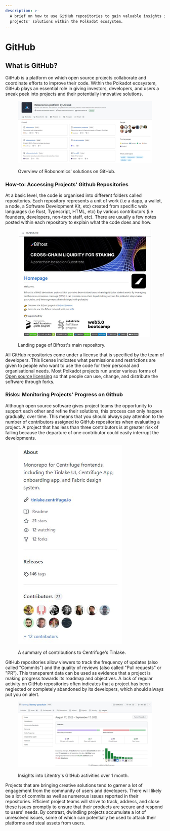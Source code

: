 ```yaml
---
description: >-
  A brief on how to use GitHub repositories to gain valuable insights into
  projects' solutions within the Polkadot ecosystem.
---
```


# GitHub

## What is GitHub?

GitHub is a platform on which open source projects collaborate and coordinate efforts to improve their code. Within the Polkadot ecosystem, GitHub plays an essential role in giving investors, developers, and users a sneak peek into projects and their potentially innovative solutions.

<figure><img src="../../.gitbook/assets/S_GRobonomics.JPG" alt="Robonomics Github page showing its pinned repositories."><figcaption><p>Overview of Robonomics' solutions on GitHub.</p></figcaption></figure>



### How-to: Accessing Projects' Github Repositories

At a basic level, the code is organised into different folders called repositories. Each repository represents a unit of work (i.e a dapp, a wallet, a node, a Software Development Kit, etc) created from specific web languages (i.e Rust, Typescript, HTML, etc) by various contributors (i.e founders, developers, non-tech staff, etc). There are usually a few notes posted within each repository to explain what the code does and how.

<figure><img src="../../.gitbook/assets/S_GBifrost.JPG" alt="The introduction page of Bifrost Finance&#x27;s main repository on GitHub."><figcaption><p>Landing page of Bifrost's main repository.</p></figcaption></figure>

All GitHub repositories come under a license that is specified by the team of developers. This license indicates what permissions and restrictions are given to people who want to use the code for their personal and organisational needs. Most Polkadot projects run under various forms of [Open source licensing](https://www.digitalocean.com/community/tutorials/understanding-open-source-software-licenses) so that people can use, change, and distribute the software through forks.&#x20;



### Risks: Monitoring Projects' Progress on Github

Although open source software gives project teams the opportunity to support each other and refine their solutions, this process can only happen gradually, over time. This means that you should always pay attention to the number of contributors assigned to GitHub repositories when evaluating a project. A project that has less than three contributors is at greater risk of failing because the departure of one contributor could easily interrupt the developments.

<figure><img src="../../.gitbook/assets/S_GCentrifuge.JPG" alt="An overview of the activities on Tinlake’s repository in Centrifuge&#x27;s Github page."><figcaption><p>A summary of contributions to Centrifuge's Tinlake.</p></figcaption></figure>

GitHub repositories allow viewers to track the frequency of updates (also called "Commits") and the quality of reviews (also called "Pull requests" or "PR"). This transparent data can be used as evidence that a project is making progress towards its roadmap and objectives. A lack of regular activity on GitHub repositories often indicates that a project has been neglected or completely abandoned by its developers, which should always put you on alert.

<figure><img src="../../.gitbook/assets/S_GLitentry.JPG" alt="A one-month overview of GitHub activities on the Litentry parachain."><figcaption><p>Insights into Litentry's GitHub activities over 1 month.</p></figcaption></figure>

Projects that are bringing creative solutions tend to garner a lot of engagement from the community of users and developers. There will likely be a lot of commits as well as numerous issues reported in their repositories. Efficient project teams will strive to track, address, and close these issues promptly to ensure that their products are secure and respond to users' needs. By contrast, dwindling projects accumulate a lot of unresolved issues, some of which can potentially be used to attack their platforms and steal assets from users.

